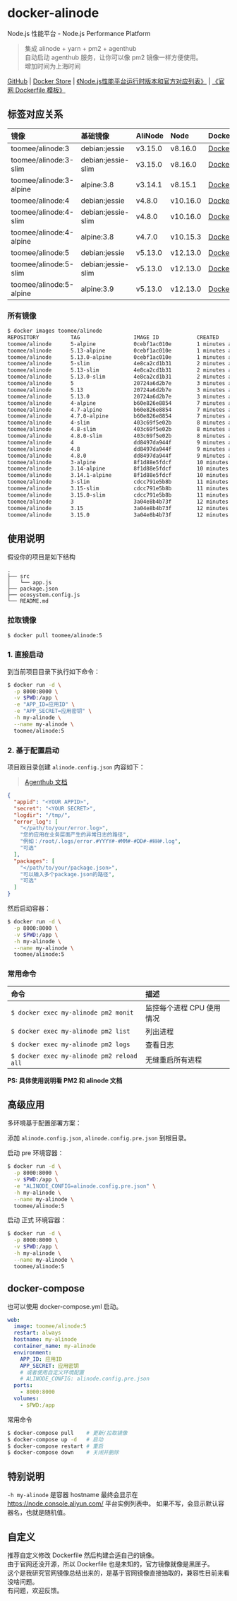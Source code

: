# docker-alinode

Node.js 性能平台 - Node.js Performance Platform  

> 集成 alinode + yarn + pm2 + agenthub  
> 自动启动 agenthub 服务，让你可以像 pm2 镜像一样方便使用。  
> 增加时间为上海时间

[GitHub](https://github.com/toomeefed/docker-alinode)
|
[Docker Store](https://store.docker.com/r/toomee/alinode)
|
[《Node.js性能平台运行时版本和官方对应列表》](https://help.aliyun.com/knowledge_detail/60811.html)
|
[《官网 Dockerfile 模板》](https://github.com/toomeefed/docker-alinode/tree/master/official)

## 标签对应关系

镜像 | 基础镜像 | AliNode | Node | Dockerfile
:-- | :-- | :-- | :-- | :--
toomee/alinode:3 | debian:jessie | v3.15.0 | v8.16.0 | [Dockerfile](https://github.com/toomeefed/docker-alinode/blob/master/3/jessie/Dockerfile)
toomee/alinode:3-slim | debian:jessie-slim | v3.15.0 | v8.16.0 | [Dockerfile](https://github.com/toomeefed/docker-alinode/blob/master/3/slim/Dockerfile)
toomee/alinode:3-alpine | alpine:3.8 | v3.14.1 | v8.15.1 | [Dockerfile](https://github.com/toomeefed/docker-alinode/blob/master/3/alpine/Dockerfile)
toomee/alinode:4 | debian:jessie | v4.8.0 | v10.16.0 | [Dockerfile](https://github.com/toomeefed/docker-alinode/blob/master/4/jessie/Dockerfile)
toomee/alinode:4-slim | debian:jessie-slim | v4.8.0 | v10.16.0 | [Dockerfile](https://github.com/toomeefed/docker-alinode/blob/master/4/slim/Dockerfile)
toomee/alinode:4-alpine | alpine:3.8 | v4.7.0 | v10.15.3 | [Dockerfile](https://github.com/toomeefed/docker-alinode/blob/master/4/alpine/Dockerfile)
toomee/alinode:5 | debian:jessie | v5.13.0 | v12.13.0 | [Dockerfile](https://github.com/toomeefed/docker-alinode/blob/master/5/jessie/Dockerfile)
toomee/alinode:5-slim | debian:jessie-slim | v5.13.0 | v12.13.0 | [Dockerfile](https://github.com/toomeefed/docker-alinode/blob/master/5/slim/Dockerfile)
toomee/alinode:5-alpine | alpine:3.9 | v5.13.0 | v12.13.0 | [Dockerfile](https://github.com/toomeefed/docker-alinode/blob/master/5/alpine/Dockerfile)


### 所有镜像

```sh
$ docker images toomee/alinode
REPOSITORY          TAG                 IMAGE ID            CREATED             SIZE
toomee/alinode      5-alpine            0cebf1ac010e        1 minutes ago       115MB
toomee/alinode      5.13-alpine         0cebf1ac010e        1 minutes ago       115MB
toomee/alinode      5.13.0-alpine       0cebf1ac010e        1 minutes ago       115MB
toomee/alinode      5-slim              4e8ca2cd1b31        2 minutes ago       228MB
toomee/alinode      5.13-slim           4e8ca2cd1b31        2 minutes ago       228MB
toomee/alinode      5.13.0-slim         4e8ca2cd1b31        2 minutes ago       228MB
toomee/alinode      5                   20724a6d2b7e        3 minutes ago       276MB
toomee/alinode      5.13                20724a6d2b7e        3 minutes ago       276MB
toomee/alinode      5.13.0              20724a6d2b7e        3 minutes ago       276MB
toomee/alinode      4-alpine            b60e826e8854        7 minutes ago       106MB
toomee/alinode      4.7-alpine          b60e826e8854        7 minutes ago       106MB
toomee/alinode      4.7.0-alpine        b60e826e8854        7 minutes ago       106MB
toomee/alinode      4-slim              403c69f5e02b        8 minutes ago       225MB
toomee/alinode      4.8-slim            403c69f5e02b        8 minutes ago       225MB
toomee/alinode      4.8.0-slim          403c69f5e02b        8 minutes ago       225MB
toomee/alinode      4                   dd8497da944f        9 minutes ago       272MB
toomee/alinode      4.8                 dd8497da944f        9 minutes ago       272MB
toomee/alinode      4.8.0               dd8497da944f        9 minutes ago       272MB
toomee/alinode      3-alpine            8f1d88e5fdcf        10 minutes ago      101MB
toomee/alinode      3.14-alpine         8f1d88e5fdcf        10 minutes ago      101MB
toomee/alinode      3.14.1-alpine       8f1d88e5fdcf        10 minutes ago      101MB
toomee/alinode      3-slim              cdcc791e5b8b        11 minutes ago      216MB
toomee/alinode      3.15-slim           cdcc791e5b8b        11 minutes ago      216MB
toomee/alinode      3.15.0-slim         cdcc791e5b8b        11 minutes ago      216MB
toomee/alinode      3                   3a04e8b4b73f        12 minutes ago      264MB
toomee/alinode      3.15                3a04e8b4b73f        12 minutes ago      264MB
toomee/alinode      3.15.0              3a04e8b4b73f        12 minutes ago      264MB
```

## 使用说明

假设你的项目是如下结构

```
.
├── src
│   └── app.js
├── package.json
├── ecosystem.config.js
└── README.md
```

### 拉取镜像

```sh
$ docker pull toomee/alinode:5
```

### 1. 直接启动

到当前项目目录下执行如下命令：

```sh
$ docker run -d \
  -p 8000:8000 \
  -v $PWD:/app \
  -e "APP_ID=应用ID" \
  -e "APP_SECRET=应用密钥" \
  -h my-alinode \
  --name my-alinode \
  toomee/alinode:5
```

### 2. 基于配置启动

项目跟目录创建 `alinode.config.json` 内容如下：

> [Agenthub 文档](https://github.com/aliyun-node/agenthub)

```json
{
  "appid": "<YOUR APPID>",
  "secret": "<YOUR SECRET>",
  "logdir": "/tmp/",
  "error_log": [
    "</path/to/your/error.log>",
    "您的应用在业务层面产生的异常日志的路径",
    "例如：/root/.logs/error.#YYYY#-#MM#-#DD#-#HH#.log",
    "可选"
  ],
  "packages": [
    "</path/to/your/package.json>",
    "可以输入多个package.json的路径",
    "可选"
  ]
}
```

然后启动容器：

```sh
$ docker run -d \
  -p 8000:8000 \
  -v $PWD:/app \
  -h my-alinode \
  --name my-alinode \
  toomee/alinode:5
```

### 常用命令

命令 | 描述
:-- | :--
`$ docker exec my-alinode pm2 monit` | 监控每个进程 CPU 使用情况
`$ docker exec my-alinode pm2 list` | 列出进程
`$ docker exec my-alinode pm2 logs` | 查看日志
`$ docker exec my-alinode pm2 reload all` | 无缝重启所有进程

**PS: 具体使用说明看 PM2 和 alinode 文档**


## 高级应用

多环境基于配置部署方案：

添加 `alinode.config.json`, `alinode.config.pre.json` 到根目录。

启动 pre 环境容器：

```sh
$ docker run -d \
  -p 8000:8000 \
  -v $PWD:/app \
  -e "ALINODE_CONFIG=alinode.config.pre.json" \
  -h my-alinode \
  --name my-alinode \
  toomee/alinode:5
```

启动 正式 环境容器：

```sh
$ docker run -d \
  -p 8000:8000 \
  -v $PWD:/app \
  -h my-alinode \
  --name my-alinode \
  toomee/alinode:5
```

## docker-compose

也可以使用 docker-compose.yml 启动。

```yml
web:
  image: toomee/alinode:5
  restart: always
  hostname: my-alinode
  container_name: my-alinode
  environment:
    APP_ID: 应用ID
    APP_SECRET: 应用密钥
    # 或者使用自定义环境配置
    # ALINODE_CONFIG: alinode.config.pre.json
  ports:
    - 8000:8000
  volumes:
    - $PWD:/app
```

常用命令

```sh
$ docker-compose pull    # 更新/拉取镜像
$ docker-compose up -d   # 启动
$ docker-compose restart # 重启
$ docker-compose down    # 关闭并删除
```

## 特别说明

`-h my-alinode` 是容器 hostname 最终会显示在 <https://node.console.aliyun.com/> 平台实例列表中。
如果不写，会显示默认容器名，也就是随机值。

## 自定义

推荐自定义修改 Dockerfile 然后构建合适自己的镜像。  
由于官网还没开源，所以 Dockerfile 也是未知的，官方镜像就像是黑匣子。  
这个是我研究官网镜像总结出来的，是基于官网镜像直接抽取的，兼容性目前来看没啥问题。  
有问题，欢迎反馈。
